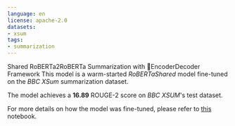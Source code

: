 ```yaml
---
language: en
license: apache-2.0
datasets:
- xsum
tags:
- summarization
---
```


Shared RoBERTa2RoBERTa Summarization with 🤗EncoderDecoder Framework
This model is a warm-started *RoBERTaShared* model fine-tuned on the *BBC XSum* summarization dataset.

The model achieves a **16.89** ROUGE-2 score on *BBC XSUM*'s test dataset.

For more details on how the model was fine-tuned, please refer to 
[this](https://colab.research.google.com/drive/1Ekd5pUeCX7VOrMx94_czTkwNtLN32Uyu?usp=sharing) notebook.
